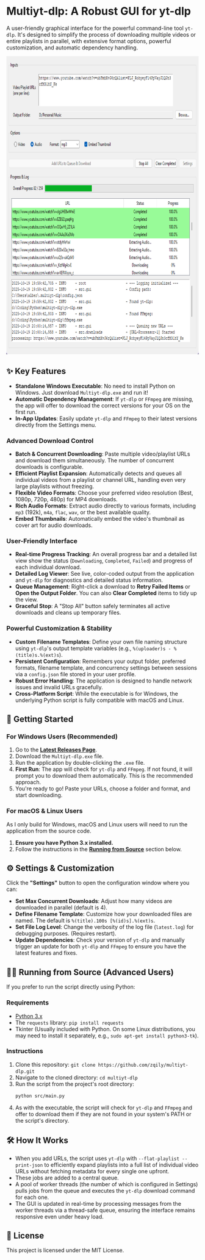 # Multiyt-dlp: A Robust GUI for yt-dlp

A user-friendly graphical interface for the powerful command-line tool `yt-dlp`. It's designed to simplify the process of downloading multiple videos or entire playlists in parallel, with extensive format options, powerful customization, and automatic dependency handling.

<img width="852" height="782" alt="A screenshot of Multiyt-dlp" src="https://github.com/zqily/multiyt-dlp/raw/main/assets/multiyt-dlp-screenshot.png" />

## ✨ Key Features

-   **Standalone Windows Executable**: No need to install Python on Windows. Just download `Multiyt-dlp.exe` and run it!
-   **Automatic Dependency Management**: If `yt-dlp` or `FFmpeg` are missing, the app will offer to download the correct versions for your OS on the first run.
-   **In-App Updates**: Easily update `yt-dlp` and `FFmpeg` to their latest versions directly from the Settings menu.

### Advanced Download Control

-   **Batch & Concurrent Downloading**: Paste multiple video/playlist URLs and download them simultaneously. The number of concurrent downloads is configurable.
-   **Efficient Playlist Expansion**: Automatically detects and queues all individual videos from a playlist or channel URL, handling even very large playlists without freezing.
-   **Flexible Video Formats**: Choose your preferred video resolution (Best, 1080p, 720p, 480p) for MP4 downloads.
-   **Rich Audio Formats**: Extract audio directly to various formats, including `mp3` (192k), `m4a`, `flac`, `wav`, or the best available quality.
-   **Embed Thumbnails**: Automatically embed the video's thumbnail as cover art for audio downloads.

### User-Friendly Interface

-   **Real-time Progress Tracking**: An overall progress bar and a detailed list view show the status (`Downloading`, `Completed`, `Failed`) and progress of each individual download.
-   **Detailed Log Viewer**: See live, color-coded output from the application and `yt-dlp` for diagnostics and detailed status information.
-   **Queue Management**: Right-click a download to **Retry Failed Items** or **Open the Output Folder**. You can also **Clear Completed** items to tidy up the view.
-   **Graceful Stop**: A "Stop All" button safely terminates all active downloads and cleans up temporary files.

### Powerful Customization & Stability

-   **Custom Filename Templates**: Define your own file naming structure using `yt-dlp`'s output template variables (e.g., `%(uploader)s - %(title)s.%(ext)s`).
-   **Persistent Configuration**: Remembers your output folder, preferred formats, filename template, and concurrency settings between sessions via a `config.json` file stored in your user profile.
-   **Robust Error Handling**: The application is designed to handle network issues and invalid URLs gracefully.
-   **Cross-Platform Script**: While the executable is for Windows, the underlying Python script is fully compatible with macOS and Linux.

## 🚀 Getting Started

### For Windows Users (Recommended)

1.  Go to the [**Latest Releases Page**](https://github.com/zqily/multiyt-dlp/releases/latest).
2.  Download the `Multiyt-dlp.exe` file.
3.  Run the application by double-clicking the `.exe` file.
4.  **First Run**: The app will check for `yt-dlp` and `FFmpeg`. If not found, it will prompt you to download them automatically. This is the recommended approach.
5.  You're ready to go! Paste your URLs, choose a folder and format, and start downloading.

### For macOS & Linux Users

As I only build for Windows, macOS and Linux users will need to run the application from the source code.

1.  **Ensure you have Python 3.x installed.**
2.  Follow the instructions in the **[Running from Source](#%EF%B8%8F-running-from-source-advanced-users)** section below.

## ⚙️ Settings & Customization

Click the **"Settings"** button to open the configuration window where you can:

-   **Set Max Concurrent Downloads**: Adjust how many videos are downloaded in parallel (default is 4).
-   **Define Filename Template**: Customize how your downloaded files are named. The default is `%(title).100s [%(id)s].%(ext)s`.
-   **Set File Log Level**: Change the verbosity of the log file (`latest.log`) for debugging purposes. (Requires restart).
-   **Update Dependencies**: Check your version of `yt-dlp` and manually trigger an update for both `yt-dlp` and `FFmpeg` to ensure you have the latest features and fixes.

## 👨‍💻 Running from Source (Advanced Users)

If you prefer to run the script directly using Python:

### Requirements

-   [Python 3.x](https://www.python.org/downloads/)
-   The `requests` library: `pip install requests`
-   Tkinter (Usually included with Python. On some Linux distributions, you may need to install it separately, e.g., `sudo apt-get install python3-tk`).

### Instructions

1.  Clone this repository: `git clone https://github.com/zqily/multiyt-dlp.git`
2.  Navigate to the cloned directory: `cd multiyt-dlp`
3.  Run the script from the project's root directory:
    ```bash
    python src/main.py
    ```
4.  As with the executable, the script will check for `yt-dlp` and `FFmpeg` and offer to download them if they are not found in your system's PATH or the script's directory.

## 🛠️ How It Works

-   When you add URLs, the script uses `yt-dlp` with `--flat-playlist --print-json` to efficiently expand playlists into a full list of individual video URLs without fetching metadata for every single one upfront.
-   These jobs are added to a central queue.
-   A pool of worker threads (the number of which is configured in Settings) pulls jobs from the queue and executes the `yt-dlp` download command for each one.
-   The GUI is updated in real-time by processing messages from the worker threads via a thread-safe queue, ensuring the interface remains responsive even under heavy load.

## 📄 License

This project is licensed under the MIT License.